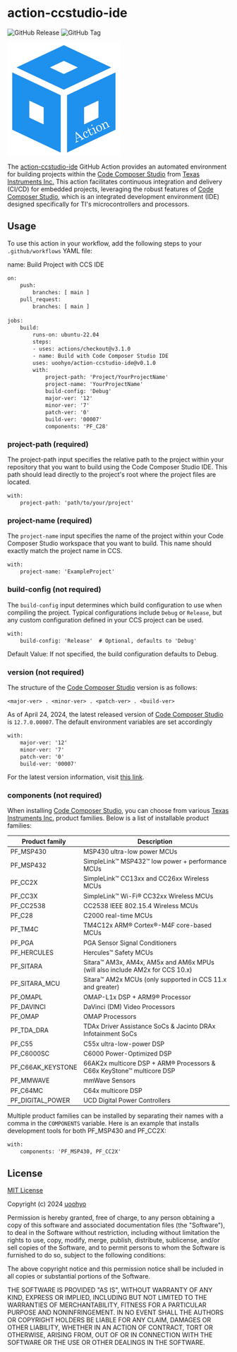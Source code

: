 # action-ccstudio-ide

![GitHub Release](https://img.shields.io/github/v/release/uoohyo/action-ccstudio-ide?include_prereleases&logo=github)
![GitHub Tag](https://img.shields.io/github/v/tag/uoohyo/action-ccstudio-ide?include_prereleases)

<img src="./.github/action-ccstudio-ide.jpg" width=256 height=256 />

The [action-ccstudio-ide](https://github.com/uoohyo/action-ccstudio-ide) GitHub Action provides an automated environment for building projects within the [Code Composer Studio](https://www.ti.com/tool/CCSTUDIO) from [Texas Instruments Inc.](https://www.ti.com/) This action facilitates continuous integration and delivery (CI/CD) for embedded projects, leveraging the robust features of [Code Composer Studio](https://www.ti.com/tool/CCSTUDIO), which is an integrated development environment (IDE) designed specifically for TI's microcontrollers and processors.

## Usage

To use this action in your workflow, add the following steps to your `.github/workflows` YAML file:

name: Build Project with CCS IDE

    on:
        push:
            branches: [ main ]
        pull_request:
            branches: [ main ]

    jobs:
        build:
            runs-on: ubuntu-22.04
            steps:
            - uses: actions/checkout@v3.1.0
            - name: Build with Code Composer Studio IDE
            uses: uoohyo/action-ccstudio-ide@v0.1.0
            with:
                project-path: 'Project/YourProjectName'
                project-name: 'YourProjectName'
                build-config: 'Debug'
                major-ver: '12'
                minor-ver: '7'
                patch-ver: '0'
                build-ver: '00007'
                components: 'PF_C28'


### project-path (required)

The project-path input specifies the relative path to the project within your repository that you want to build using the Code Composer Studio IDE. This path should lead directly to the project's root where the project files are located.

    with:
        project-path: 'path/to/your/project'


### project-name (required)

The `project-name` input specifies the name of the project within your Code Composer Studio workspace that you want to build. This name should exactly match the project name in CCS.

    with:
        project-name: 'ExampleProject'

### build-config (not required)

The `build-config` input determines which build configuration to use when compiling the project. Typical configurations include `Debug` or `Release`, but any custom configuration defined in your CCS project can be used.

    with:
        build-config: 'Release'  # Optional, defaults to 'Debug'

Default Value: If not specified, the build configuration defaults to Debug.

### version (not required)

The structure of the [Code Composer Studio](https://www.ti.com/tool/CCSTUDIO) version is as follows:

    <major-ver> . <minor-ver> . <patch-ver> . <build-ver>

As of April 24, 2024, the latest released version of [Code Composer Studio](https://www.ti.com/tool/CCSTUDIO) is `12.7.0.00007`. The default environment variables are set accordingly

    with:
        major-ver: '12'
        minor-ver: '7'
        patch-ver: '0'
        build-ver: '00007'

For the latest version information, visit [this link](https://www.ti.com/tool/download/CCSTUDIO).

### components (not required)

When installing [Code Composer Studio](https://www.ti.com/tool/CCSTUDIO), you can choose from various [Texas Instruments Inc.](https://www.ti.com/) product families. Below is a list of installable product families:

|Product family     |Description                                                                    |
|-------------------|-------------------------------------------------------------------------------|
|PF_MSP430          |MSP430 ultra-low power MCUs                                                    |
|PF_MSP432          |SimpleLink™ MSP432™ low power + performance MCUs                               |
|PF_CC2X            |SimpleLink™ CC13xx and CC26xx Wireless MCUs                                    |
|PF_CC3X            |SimpleLink™ Wi-Fi® CC32xx Wireless MCUs                                        |
|PF_CC2538          |CC2538 IEEE 802.15.4 Wireless MCUs                                             |
|PF_C28             |C2000 real-time MCUs                                                           |
|PF_TM4C            |TM4C12x ARM® Cortex®-M4F core-based MCUs                                       |
|PF_PGA             |PGA Sensor Signal Conditioners                                                 |
|PF_HERCULES        |Hercules™ Safety MCUs                                                          |
|PF_SITARA          |Sitara™ AM3x, AM4x, AM5x and AM6x MPUs (will also include AM2x for CCS 10.x)   |
|PF_SITARA_MCU      |Sitara™ AM2x MCUs (only supported in CCS 11.x and greater)                     |
|PF_OMAPL           |OMAP-L1x DSP + ARM9® Processor                                                 |
|PF_DAVINCI         |DaVinci (DM) Video Processors                                                  |
|PF_OMAP            |OMAP Processors                                                                |
|PF_TDA_DRA         |TDAx Driver Assistance SoCs & Jacinto DRAx Infotainment SoCs                   |
|PF_C55             |C55x ultra-low-power DSP                                                       |
|PF_C6000SC         |C6000 Power-Optimized DSP                                                      |
|PF_C66AK_KEYSTONE  |66AK2x multicore DSP + ARM® Processors & C66x KeyStone™ multicore DSP          |
|PF_MMWAVE          |mmWave Sensors                                                                 |
|PF_C64MC           |C64x multicore DSP                                                             |
|PF_DIGITAL_POWER   |UCD Digital Power Controllers                                                  |

Multiple product families can be installed by separating their names with a comma in the `COMPONENTS` variable. Here is an example that installs development tools for both PF_MSP430 and PF_CC2X:

    with:
        components: 'PF_MSP430, PF_CC2X'

## License

[MIT License](./LICENSE)

Copyright (c) 2024 [uoohyo](https://github.com/uoohyo)

Permission is hereby granted, free of charge, to any person obtaining a copy
of this software and associated documentation files (the "Software"), to deal
in the Software without restriction, including without limitation the rights
to use, copy, modify, merge, publish, distribute, sublicense, and/or sell
copies of the Software, and to permit persons to whom the Software is
furnished to do so, subject to the following conditions:

The above copyright notice and this permission notice shall be included in all
copies or substantial portions of the Software.

THE SOFTWARE IS PROVIDED "AS IS", WITHOUT WARRANTY OF ANY KIND, EXPRESS OR
IMPLIED, INCLUDING BUT NOT LIMITED TO THE WARRANTIES OF MERCHANTABILITY,
FITNESS FOR A PARTICULAR PURPOSE AND NONINFRINGEMENT. IN NO EVENT SHALL THE
AUTHORS OR COPYRIGHT HOLDERS BE LIABLE FOR ANY CLAIM, DAMAGES OR OTHER
LIABILITY, WHETHER IN AN ACTION OF CONTRACT, TORT OR OTHERWISE, ARISING FROM,
OUT OF OR IN CONNECTION WITH THE SOFTWARE OR THE USE OR OTHER DEALINGS IN THE
SOFTWARE.